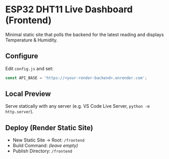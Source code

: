 # ESP32 DHT11 Live Dashboard (Frontend)

Minimal static site that polls the backend for the latest reading and displays Temperature & Humidity.

## Configure
Edit `config.js` and set:
```js
const API_BASE = 'https://<your-render-backend>.onrender.com';
```

## Local Preview
Serve statically with any server (e.g. VS Code Live Server, `python -m http.server`).

## Deploy (Render Static Site)
- New Static Site → Root: `/frontend`
- Build Command: *(leave empty)*
- Publish Directory: `/frontend`
